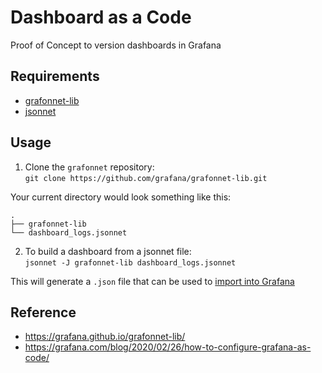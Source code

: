 # Dashboard as a Code
Proof of Concept to version dashboards in Grafana


## Requirements
* [grafonnet-lib](https://github.com/grafana/grafonnet-lib)
* [jsonnet](https://github.com/google/jsonnet)

## Usage
1. Clone the `grafonnet` repository:   
`git clone https://github.com/grafana/grafonnet-lib.git`

Your current directory would look something like this:
```
.
├── grafonnet-lib
└── dashboard_logs.jsonnet
```

2. To build a dashboard from a jsonnet file:   
`jsonnet -J grafonnet-lib dashboard_logs.jsonnet`

This will generate a `.json` file that can be used to [import into Grafana](https://grafana.com/docs/grafana/latest/dashboards/export-import/#importing-a-dashboard)

## Reference
* https://grafana.github.io/grafonnet-lib/
* https://grafana.com/blog/2020/02/26/how-to-configure-grafana-as-code/
